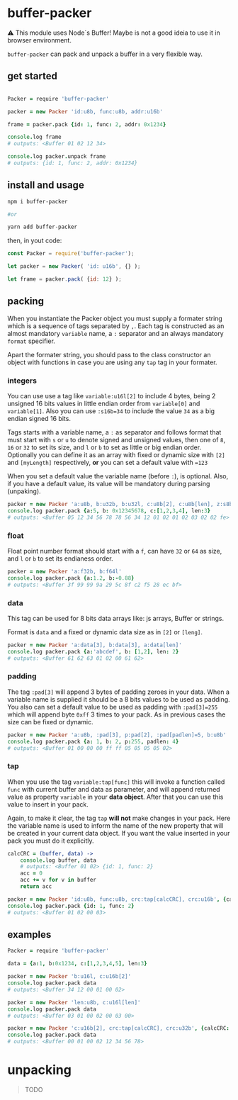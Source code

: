 # buffer-packer

:warning: This module uses Node´s Buffer! Maybe is not a good ideia to use it in browser environment.

`buffer-packer` can pack and unpack a buffer in a very flexible way.

## get started

```coffee

Packer = require 'buffer-packer'

packer = new Packer 'id:u8b, func:u8b, addr:u16b'

frame = packer.pack {id: 1, func: 2, addr: 0x1234}

console.log frame
# outputs: <Buffer 01 02 12 34> 

console.log packer.unpack frame
# outputs: {id: 1, func: 2, addr: 0x1234}

```

## install and usage

```bash
npm i buffer-packer

#or

yarn add buffer-packer
```

then, in yout code:

```js
const Packer = require('buffer-packer');

let packer = new Packer( 'id: u16b', {} );

let frame = packer.pack( {id: 12} );
```

## packing

When you instantiate the Packer object you must supply a formater string which is a sequence of tags separated by `,`. Each tag is constructed as an almost mandatory `variable` name, a `:` separator and an always mandatory `format` specifier.

Apart the formater string, you should pass to the class constructor an object with functions in case you are using any `tap` tag in your formater.

### integers

You can use use a tag like `variable:u16l[2]` to include 4 bytes, being 2 unsigned 16 bits values in little endian order from `variable[0]` and `variable[1]`. Also you can use `:s16b=34` to include the value `34` as a big endian signed 16 bits.

Tags starts with a variable name, a `:` as separator and follows format that must start with `s` or `u` to denote signed and unsigned values, then one of `8`, `16` or `32` to set its size, and `l` or `b` to set as little or big endian order. Optionally you can define it as an array with fixed or dynamic size with `[2]` and `[myLength]` respectively, **or** you can set a default value with `=123`

When you set a default value the variable name (before `:`), is optional. Also, if you have a default value, its value will be mandatory during parsing (unpaking).

```coffee
packer = new Packer 'a:u8b, b:u32b, b:u32l, c:u8b[2], c:u8b[len], z:s8b=2, :s8b=2, :s8b=-2'
console.log packer.pack {a:5, b: 0x12345678, c:[1,2,3,4], len:3}
# outputs: <Buffer 05 12 34 56 78 78 56 34 12 01 02 01 02 03 02 02 fe>
```

### float

Float point number format should start with a `f`, can have `32` or `64` as size, and `l` or `b` to set its endianess order.

```coffee
packer = new Packer 'a:f32b, b:f64l'
console.log packer.pack {a:1.2, b:-0.88}
# outputs: <Buffer 3f 99 99 9a 29 5c 8f c2 f5 28 ec bf>
```

### data

This tag can be used for 8 bits data arrays like: js arrays, Buffer or strings.

Format is `data` and a fixed or dynamic data size as in `[2]` or `[leng]`.

```coffee
packer = new Packer 'a:data[3], b:data[3], a:data[len]'
console.log packer.pack {a:'abcdef', b: [1,2], len: 2}
# outputs: <Buffer 61 62 63 01 02 00 61 62>
```

### padding

The tag `:pad[3]` will append 3 bytes of padding zeroes in your data. When a variable name is supplied it should be a 8 bits values to be used as padding. You also can set a default value to be used as padding with `:pad[3]=255` which will append byte `0xff` 3 times to your pack. As in previous cases the size can be fixed or dynamic.

```coffee
packer = new Packer 'a:u8b, :pad[3], p:pad[2], :pad[padlen]=5, b:u8b'
console.log packer.pack {a: 1, b: 2, p:255, padlen: 4}
# outputs: <Buffer 01 00 00 00 ff ff 05 05 05 05 02>
```

### tap

When you use the tag `variable:tap[func]` this will invoke a function called `func` with current buffer and data as parameter, and will append returned value as property `variable` in your **data object**. After that you can use this value to insert in your pack.

Again, to make it clear, the tag `tap` **will not** make changes in your pack. Here the variable name is used to inform the name of the new property that will be created in your current data object. If you want the value inserted in your pack you must do it explicitly.

```coffee
calcCRC = (buffer, data) ->
    console.log buffer, data
    # outputs: <Buffer 01 02> {id: 1, func: 2}
    acc = 0
    acc += v for v in buffer
    return acc

packer = new Packer 'id:u8b, func:u8b, crc:tap[calcCRC], crc:u16b', {calcCRC}
console.log packer.pack {id: 1, func: 2}
# outputs: <Buffer 01 02 00 03>
```

## examples

```coffee
Packer = require 'buffer-packer'

data = {a:1, b:0x1234, c:[1,2,3,4,5], len:3}

packer = new Packer 'b:u16l, c:u16b[2]'
console.log packer.pack data
# outputs: <Buffer 34 12 00 01 00 02>

packer = new Packer 'len:u8b, c:u16l[len]'
console.log packer.pack data
# outputs: <Buffer 03 01 00 02 00 03 00>

packer = new Packer 'c:u16b[2], crc:tap[calcCRC], crc:u32b', {calcCRC: (buf) => return 0x12345678}
console.log packer.pack data
# outputs: <Buffer 00 01 00 02 12 34 56 78>
```

# unpacking

> TODO    
